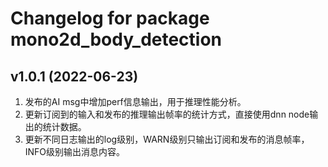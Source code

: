 # Changelog for package mono2d_body_detection

v1.0.1 (2022-06-23)
------------------
1. 发布的AI msg中增加perf信息输出，用于推理性能分析。
2. 更新订阅到的输入和发布的推理输出帧率的统计方式，直接使用dnn node输出的统计数据。
3. 更新不同日志输出的log级别，WARN级别只输出订阅和发布的消息帧率，INFO级别输出消息内容。
